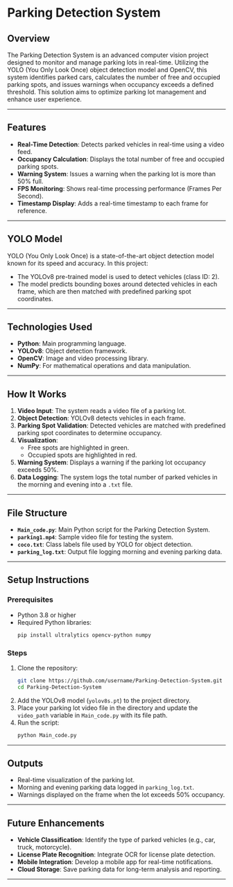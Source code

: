 # **Parking Detection System**

## **Overview**
The Parking Detection System is an advanced computer vision project designed to monitor and manage parking lots in real-time. Utilizing the YOLO (You Only Look Once) object detection model and OpenCV, this system identifies parked cars, calculates the number of free and occupied parking spots, and issues warnings when occupancy exceeds a defined threshold. This solution aims to optimize parking lot management and enhance user experience.

---

## **Features**
- **Real-Time Detection**: Detects parked vehicles in real-time using a video feed.
- **Occupancy Calculation**: Displays the total number of free and occupied parking spots.
- **Warning System**: Issues a warning when the parking lot is more than 50% full.
- **FPS Monitoring**: Shows real-time processing performance (Frames Per Second).
- **Timestamp Display**: Adds a real-time timestamp to each frame for reference.

---

## **YOLO Model**
YOLO (You Only Look Once) is a state-of-the-art object detection model known for its speed and accuracy. In this project:
- The YOLOv8 pre-trained model is used to detect vehicles (class ID: 2).
- The model predicts bounding boxes around detected vehicles in each frame, which are then matched with predefined parking spot coordinates.

---

## **Technologies Used**
- **Python**: Main programming language.
- **YOLOv8**: Object detection framework.
- **OpenCV**: Image and video processing library.
- **NumPy**: For mathematical operations and data manipulation.

---

## **How It Works**
1. **Video Input**: The system reads a video file of a parking lot.
2. **Object Detection**: YOLOv8 detects vehicles in each frame.
3. **Parking Spot Validation**: Detected vehicles are matched with predefined parking spot coordinates to determine occupancy.
4. **Visualization**: 
   - Free spots are highlighted in green.
   - Occupied spots are highlighted in red.
5. **Warning System**: Displays a warning if the parking lot occupancy exceeds 50%.
6. **Data Logging**: The system logs the total number of parked vehicles in the morning and evening into a `.txt` file.

---

## **File Structure**
- **`Main_code.py`**: Main Python script for the Parking Detection System.
- **`parking1.mp4`**: Sample video file for testing the system.
- **`coco.txt`**: Class labels file used by YOLO for object detection.
- **`parking_log.txt`**: Output file logging morning and evening parking data.

---

## **Setup Instructions**
### Prerequisites
- Python 3.8 or higher
- Required Python libraries:
  ```bash
  pip install ultralytics opencv-python numpy
  ```

### Steps
1. Clone the repository:
   ```bash
   git clone https://github.com/username/Parking-Detection-System.git
   cd Parking-Detection-System
   ```
2. Add the YOLOv8 model (`yolov8s.pt`) to the project directory.
3. Place your parking lot video file in the directory and update the `video_path` variable in `Main_code.py` with its file path.
4. Run the script:
   ```bash
   python Main_code.py
   ```

---

## **Outputs**
- Real-time visualization of the parking lot.
- Morning and evening parking data logged in `parking_log.txt`.
- Warnings displayed on the frame when the lot exceeds 50% occupancy.

---

## **Future Enhancements**
- **Vehicle Classification**: Identify the type of parked vehicles (e.g., car, truck, motorcycle).
- **License Plate Recognition**: Integrate OCR for license plate detection.
- **Mobile Integration**: Develop a mobile app for real-time notifications.
- **Cloud Storage**: Save parking data for long-term analysis and reporting.

---



